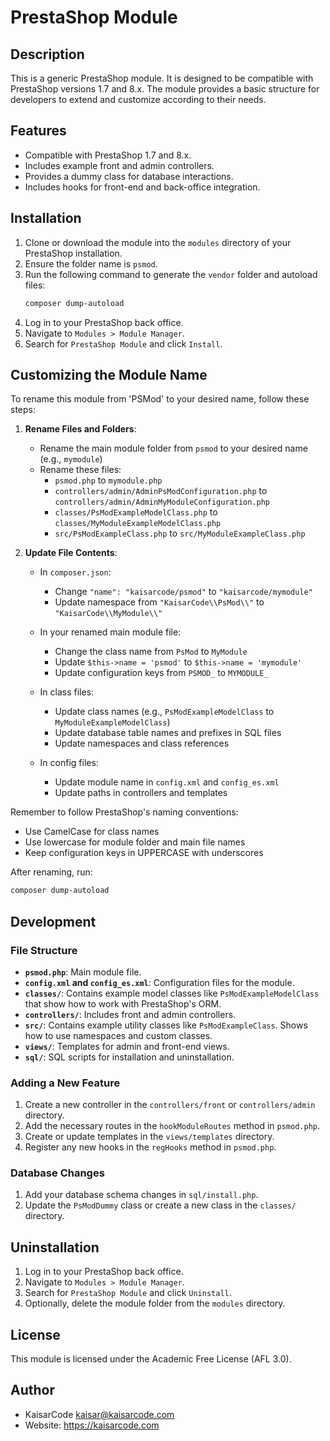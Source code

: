 # PrestaShop Module

## Description
This is a generic PrestaShop module. It is designed to be compatible with PrestaShop versions 1.7 and 8.x. The module provides a basic structure for developers to extend and customize according to their needs.

## Features
- Compatible with PrestaShop 1.7 and 8.x.
- Includes example front and admin controllers.
- Provides a dummy class for database interactions.
- Includes hooks for front-end and back-office integration.

## Installation
1. Clone or download the module into the `modules` directory of your PrestaShop installation.
2. Ensure the folder name is `psmod`.
3. Run the following command to generate the `vendor` folder and autoload files:
   ```bash
   composer dump-autoload
   ```
4. Log in to your PrestaShop back office.
5. Navigate to `Modules > Module Manager`.
6. Search for `PrestaShop Module` and click `Install`.

## Customizing the Module Name
To rename this module from 'PSMod' to your desired name, follow these steps:

1. **Rename Files and Folders**:
   - Rename the main module folder from `psmod` to your desired name (e.g., `mymodule`)
   - Rename these files:
     - `psmod.php` to `mymodule.php`
     - `controllers/admin/AdminPsModConfiguration.php` to `controllers/admin/AdminMyModuleConfiguration.php`
     - `classes/PsModExampleModelClass.php` to `classes/MyModuleExampleModelClass.php`
     - `src/PsModExampleClass.php` to `src/MyModuleExampleClass.php`

2. **Update File Contents**:
   - In `composer.json`:
     - Change `"name": "kaisarcode/psmod"` to `"kaisarcode/mymodule"`
     - Update namespace from `"KaisarCode\\PsMod\\"` to `"KaisarCode\\MyModule\\"`

   - In your renamed main module file:
     - Change the class name from `PsMod` to `MyModule`
     - Update `$this->name = 'psmod'` to `$this->name = 'mymodule'`
     - Update configuration keys from `PSMOD_` to `MYMODULE_`

   - In class files:
     - Update class names (e.g., `PsModExampleModelClass` to `MyModuleExampleModelClass`)
     - Update database table names and prefixes in SQL files
     - Update namespaces and class references

   - In config files:
     - Update module name in `config.xml` and `config_es.xml`
     - Update paths in controllers and templates

Remember to follow PrestaShop's naming conventions:
- Use CamelCase for class names
- Use lowercase for module folder and main file names
- Keep configuration keys in UPPERCASE with underscores

After renaming, run:
```bash
composer dump-autoload
```

## Development
### File Structure
- **`psmod.php`**: Main module file.
- **`config.xml` and `config_es.xml`**: Configuration files for the module.
- **`classes/`**: Contains example model classes like `PsModExampleModelClass` that show how to work with PrestaShop's ORM.
- **`controllers/`**: Includes front and admin controllers.
- **`src/`**: Contains example utility classes like `PsModExampleClass`. Shows how to use namespaces and custom classes.
- **`views/`**: Templates for admin and front-end views.
- **`sql/`**: SQL scripts for installation and uninstallation.

### Adding a New Feature
1. Create a new controller in the `controllers/front` or `controllers/admin` directory.
2. Add the necessary routes in the `hookModuleRoutes` method in `psmod.php`.
3. Create or update templates in the `views/templates` directory.
4. Register any new hooks in the `regHooks` method in `psmod.php`.

### Database Changes
1. Add your database schema changes in `sql/install.php`.
2. Update the `PsModDummy` class or create a new class in the `classes/` directory.

## Uninstallation
1. Log in to your PrestaShop back office.
2. Navigate to `Modules > Module Manager`.
3. Search for `PrestaShop Module` and click `Uninstall`.
4. Optionally, delete the module folder from the `modules` directory.

## License
This module is licensed under the Academic Free License (AFL 3.0).

## Author
- KaisarCode <kaisar@kaisarcode.com>
- Website: https://kaisarcode.com
